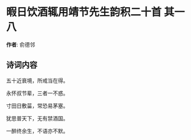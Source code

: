 # 暇日饮酒辄用靖节先生韵积二十首  其一八

**作者**: 俞德邻

## 诗词内容

五十近衰境，所戒当在得。

永怀叔节辈，三者一不惑。

寸田日敷菑，常恐易茅塞。

犹思普天下，无有禁酒国。

一醉终余生，不语亦不默。

